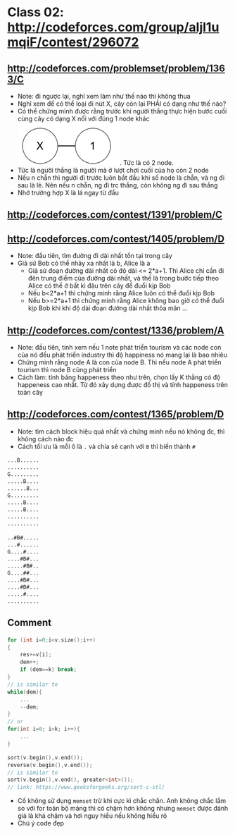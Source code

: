 # Class 02: http://codeforces.com/group/aIjl1umqiF/contest/296072

## http://codeforces.com/problemset/problem/1363/C

+ Note: đi ngược lại, nghĩ xem làm như thế nào thì không thua
+ Nghĩ xem để có thể loại đi nút X, cây còn lại PHẢI có dạng như thế nào?
+ Có thể chứng mình được rằng trước khi người thắng thực hiện bước cuối cùng cây có dạng X nối với đúng 1 node khác  ![image_error](./image/2node.png). Tức là có 2 node.
+ Tức là người thắng là người mà ở lượt chơi cuối của họ còn 2 node
+ Nếu n chẵn thì người đi trước luôn bắt đầu khi số node là chẵn, và ng đi sau là lẻ. Nên nếu n chẵn, ng đi trc thắng, còn không ng đi sau thắng
+ Nhớ trường hợp X là lá ngay từ đầu

## http://codeforces.com/contest/1391/problem/C
## http://codeforces.com/contest/1405/problem/D

+ Note: đầu tiên, tìm đường đi dài nhất tồn tại trong cây
+ Giả sử Bob có thể nhảy xa nhất là b, Alice là a
  + Giả sử đoạn đường dài nhất có độ dài <= 2*a+1. Thì Alice chỉ cần đi đên trung điểm của đường dài nhất, và thế là trong bước tiếp theo Alice có thể ở bất kì đâu trên cây để đuổi kịp Bob
  + Nếu b<2*a+1 thì chứng minh rằng Alice luôn có thể đuổi kịp Bob
  + Nếu b>=2*a+1 thì chứng minh rằng Alice không bao giờ có thể đuổi kịp Bob khi khi độ dài đoạn đường dài nhất thỏa mãn ...

## http://codeforces.com/contest/1336/problem/A

+ Note: đầu tiên, tính xem nếu 1 note phát triển tourism và các node con của nó đều phát triển industry thì độ happiness nó mang lại là bao nhiêu
+ Chứng minh rằng node A là con của node B. Thì nếu node A phát triển tourism thì node B cũng phát triển
+ Cách làm: tính bảng happeness theo như trên, chọn lấy K thằng có độ happeness cao nhất. Từ đó xây dựng được đồ thị và tính happeness trên toàn cây

## http://codeforces.com/contest/1365/problem/D

+ Note: tìm cách block hiệu quả nhất và chứng minh nếu nó không đc, thì không cách nào đc
+ Cách tối ưu là mỗi ô là `.` và chia sẻ cạnh với `B` thì biến thành `#`

```
...B......
..........
G.........
.....B....
......B...
G.........
.....B....
.....B....
..........
..........

..#B#.....
...#......
G....#....
....#B#...
.....#B#..
G....##...
....#B#...
....#B#...
.....#....
..........
```

## Comment

```C++
for (int i=0;i<v.size();i++)
{
    res+=v[i];
    dem++;
    if (dem==k) break;
}
// is similar to
while(dem){
    ...
    --dem;
}
// or
for(int i=0; i<k; i++){
    ...
}
```

```C++
sort(v.begin(),v.end());
reverse(v.begin(),v.end());
// is similar to
sort(v.begin(),v.end(), greater<int>());
// link: https://www.geeksforgeeks.org/sort-c-stl/
```

+ Cố không sử dụng `memset` trừ khi cực kì chắc chắn. Anh không chắc lắm so với for toàn bộ mảng thì có chậm hơn không nhưng `memset` được đánh giá là khá chậm và hơi nguy hiểu nếu không hiểu rõ
+ Chú ý code đẹp